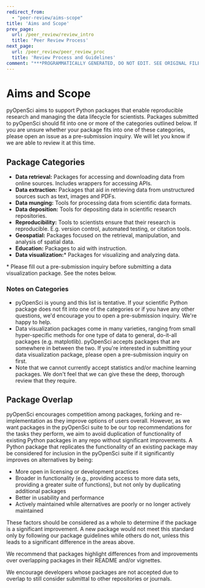 ```yaml
---
redirect_from:
  - "peer-review/aims-scope"
title: 'Aims and Scope'
prev_page:
  url: /peer_review/review_intro
  title: 'Peer Review Process'
next_page:
  url: /peer_review/peer_review_proc
  title: 'Review Process and Guidelines'
comment: "***PROGRAMMATICALLY GENERATED, DO NOT EDIT. SEE ORIGINAL FILES IN /content***"
---
```

# Aims and Scope
pyOpenSci aims to support Python packages that enable reproducible research and managing the data lifecycle for scientists. Packages submitted to pyOpenSci should fit into one or more of the categories outlined below. If you are unsure whether your package fits into one of these categories, please open an issue as a pre-submission inquiry. We will let you know if we are able to review it at this time.


## Package Categories
- **Data retrieval:** Packages for accessing and downloading data from online sources. Includes wrappers for accessing APIs.
- **Data extraction:** Packages that aid in retrieving data from unstructured sources such as text, images and PDFs.
- **Data munging:** Tools for processing data from scientific data formats.
- **Data deposition:** Tools for depositing data in scientific research repositories.
- **Reproducibility:** Tools to scientists ensure that their research is reproducible. E.g. version control, automated testing, or citation tools.
- **Geospatial:** Packages focused on the retrieval, manipulation, and analysis of spatial data.
- **Education:** Packages to aid with instruction.
- **Data visualization:**\* Packages for visualizing and analyzing data.

\* Please fill out a pre-submission inquiry before submitting a data visualization package. See the notes below.

### Notes on Categories
- pyOpenSci is young and this list is tentative. If your scientific Python package does not fit into one of the categories or if you have any other questions, we'd encourage you to open a pre-submission inquiry. We're happy to help.
- Data visualization packages come in many varieties, ranging from small hyper-specific methods for one type of data to general, do-it-all packages (e.g. matplotlib). pyOpenSci accepts packages that are somewhere in between the two. If you're interested in submitting your data visualization package, please open a pre-submission inquiry on first.
- Note that we cannot currently accept statistics and/or machine learning packages. We don't feel that we can give these the deep, thorough review that they require.

## Package Overlap
pyOpenSci encourages competition among packages, forking and re-implementation as they improve options of users overall. However, as we want packages in the pyOpenSci suite to be our top recommendations for the tasks they perform, we aim to avoid duplication of functionality of existing Python packages in any repo without significant improvements. A Python package that replicates the functionality of an existing package may be considered for inclusion in the pyOpenSci suite if it significantly improves on alternatives by being:

- More open in licensing or development practices
- Broader in functionality (e.g., providing access to more data sets, providing a greater suite of functions), but not only by duplicating additional packages
- Better in usability and performance
- Actively maintained while alternatives are poorly or no longer actively maintained

These factors should be considered as a whole to determine if the package is a significant improvement. A new package would not meet this standard only by following our package guidelines while others do not, unless this leads to a significant difference in the areas above.

We recommend that packages highlight differences from and improvements over overlapping packages in their README and/or vignettes.

We encourage developers whose packages are not accepted due to overlap to still consider submittal to other repositories or journals.
